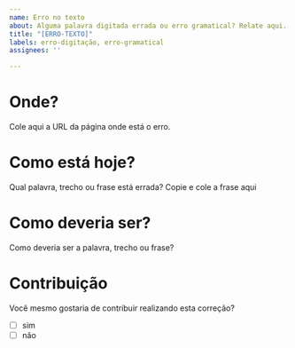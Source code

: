 ```yaml
---
name: Erro no texto
about: Alguma palavra digitada errada ou erro gramatical? Relate aqui.
title: "[ERRO-TEXTO]"
labels: erro-digitação, erro-gramatical
assignees: ''

---
```


# Onde?

Cole aqui a URL da página onde está o erro.

# Como está hoje?

Qual palavra, trecho ou frase está errada? Copie e cole a frase aqui

# Como deveria ser?

Como deveria ser a palavra, trecho ou frase?

# Contribuição

Você mesmo gostaria de contribuir realizando esta correção?

- [ ] sim
- [ ] não
